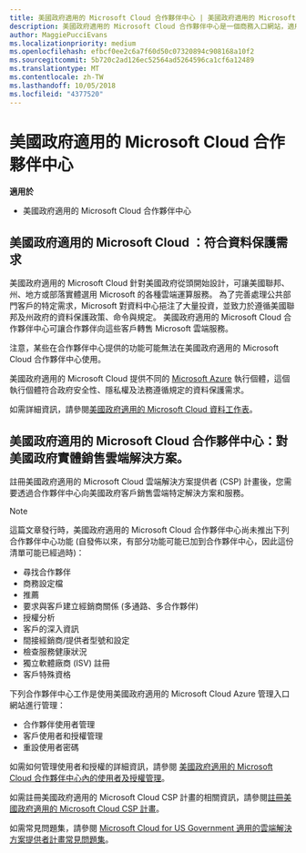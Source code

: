 ```yaml
---
title: 美國政府適用的 Microsoft Cloud 合作夥伴中心 | 美國政府適用的 Microsoft Cloud 合作夥伴中心
description: 美國政府適用的 Microsoft Cloud 合作夥伴中心是一個商務入口網站，適用於希望向美國政府機構客戶提供 Microsoft 雲端解決方案的 Microsoft 合作夥伴。
author: MaggiePucciEvans
ms.localizationpriority: medium
ms.openlocfilehash: efbcf0ee2c6a7f60d50c07320894c908168a10f2
ms.sourcegitcommit: 5b720c2ad126ec52564ad5264596ca1cf6a12489
ms.translationtype: MT
ms.contentlocale: zh-TW
ms.lasthandoff: 10/05/2018
ms.locfileid: "4377520"
---
```

# <a name="partner-center-for-microsoft-cloud-for-us-government"></a>美國政府適用的 Microsoft Cloud 合作夥伴中心

**適用於**

-  美國政府適用的 Microsoft Cloud 合作夥伴中心

## <a name="microsoft-cloud-for-us-government-meeting-data-protection-requirements"></a>美國政府適用的 Microsoft Cloud ：符合資料保護需求 

美國政府適用的 Microsoft Cloud 針對美國政府從頭開始設計，可讓美國聯邦、州、地方或部落實體選用 Microsoft 的各種雲端運算服務。 為了完善處理公共部門客戶的特定需求，Microsoft 對資料中心挹注了大量投資，並致力於遵循美國聯邦及州政府的資料保護政策、命令與規定。 美國政府適用的 Microsoft Cloud 合作夥伴中心可讓合作夥伴向這些客戶轉售 Microsoft 雲端服務。

注意，某些在合作夥伴中心提供的功能可能無法在美國政府適用的 Microsoft Cloud 合作夥伴中心使用。

美國政府適用的 Microsoft Cloud 提供不同的 [Microsoft Azure](https://azure.microsoft.com/en-us/overview/clouds/government/) 執行個體，這個執行個體符合政府安全性、隱私權及法務遵循規定的資料保護需求。 

如需詳細資訊，請參閱[美國政府適用的 Microsoft Cloud 資料工作表](http://download.microsoft.com/download/C/9/C/C9CA3002-DFC4-4ADA-841F-DF42AEC042FB/Microsoft_Azure_Government_Datasheet_EN_US.PDF)。

## <a name="partner-center-for-microsoft-cloud-for-us-government-selling-cloud-solutions-to-us-government-entities"></a>美國政府適用的 Microsoft Cloud 合作夥伴中心：對美國政府實體銷售雲端解決方案。

註冊美國政府適用的 Microsoft Cloud 雲端解決方案提供者 (CSP) 計畫後，您需要透過合作夥伴中心向美國政府客戶銷售雲端特定解決方案和服務。 

> [!NOTE]  
> 這篇文章發行時，美國政府適用的 Microsoft Cloud 合作夥伴中心尚未推出下列合作夥伴中心功能 (自發佈以來，有部分功能可能已加到合作夥伴中心，因此這份清單可能已經過時)：

- 尋找合作夥伴
- 商務設定檔
- 推薦
- 要求與客戶建立經銷商關係 (多通路、多合作夥伴)
- 授權分析
- 客戶的深入資訊
- 間接經銷商/提供者型號和設定
- 檢查服務健康狀況
- 獨立軟體廠商 (ISV) 註冊
- 客戶特殊資格

下列合作夥伴中心工作是使用美國政府適用的 Microsoft Cloud Azure 管理入口網站進行管理： 

-   合作夥伴使用者管理
-   客戶使用者和授權管理
-   重設使用者密碼

如需如何管理使用者和授權的詳細資訊，請參閱 [美國政府適用的 Microsoft Cloud 合作夥伴中心內的使用者及授權管理](user-management-in-partner-center-for-microsoft-us-govt-cloud.md)。

如需註冊美國政府適用的 Microsoft Cloud CSP 計畫的相關資訊，請參閱[註冊美國政府適用的 Microsoft Cloud CSP 計畫](enroll-in-csp-for-microsoft-us-govt-cloud.md)。

如需常見問題集，請參閱 [Microsoft Cloud for US Government 適用的雲端解決方案提供者計畫常見問題集](faq-for-us-govt-cloud.md)。